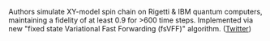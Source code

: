 
Authors simulate XY-model spin chain on Rigetti & IBM quantum computers, maintaining a fidelity of at least 0.9 for >600 time steps. Implemented via new "fixed state Variational Fast Forwarding (fsVFF)" algorithm. ([Twitter](https://twitter.com/JoshuahHeath/status/1359179959097516040))
